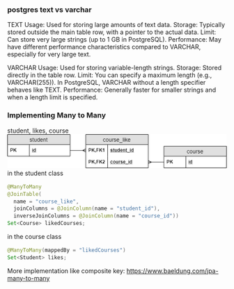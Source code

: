### postgres text vs varchar
TEXT
Usage: Used for storing large amounts of text data.
Storage: Typically stored outside the main table row, with a pointer to the actual data.
Limit: Can store very large strings (up to 1 GB in PostgreSQL).
Performance: May have different performance characteristics compared to VARCHAR, especially for very large text.

VARCHAR
Usage: Used for storing variable-length strings.
Storage: Stored directly in the table row.
Limit: You can specify a maximum length (e.g., VARCHAR(255)). In PostgreSQL, VARCHAR without a length specifier behaves like TEXT.
Performance: Generally faster for smaller strings and when a length limit is specified.

### Implementing Many to Many

student, likes, course
![img.png](img.png)
in the student class
```java
@ManyToMany
@JoinTable(
  name = "course_like", 
  joinColumns = @JoinColumn(name = "student_id"), 
  inverseJoinColumns = @JoinColumn(name = "course_id"))
Set<Course> likedCourses;
```
in the course class
```java
@ManyToMany(mappedBy = "likedCourses")
Set<Student> likes;
```

More implementation like composite key: https://www.baeldung.com/jpa-many-to-many
